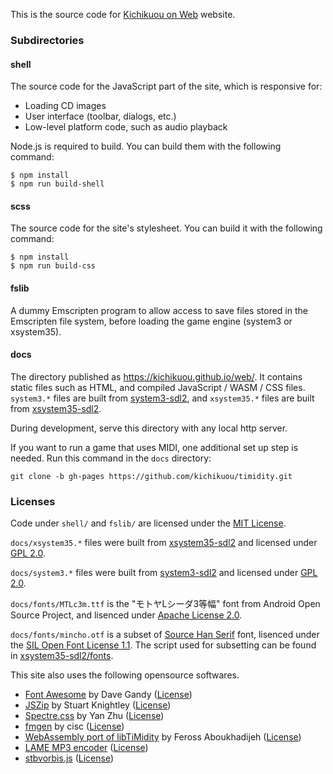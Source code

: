 This is the source code for [Kichikuou on Web](https://kichikuou.github.io/web/) website.

### Subdirectories

#### shell
The source code for the JavaScript part of the site, which is responsive for:

* Loading CD images
* User interface (toolbar, dialogs, etc.)
* Low-level platform code, such as audio playback

Node.js is required to build. You can build them with the following command:

    $ npm install
    $ npm run build-shell

#### scss
The source code for the site's stylesheet. You can build it with the following command:

    $ npm install
    $ npm run build-css

#### fslib
A dummy Emscripten program to allow access to save files stored in the Emscripten file system, before loading the game engine (system3 or xsystem35).

#### docs
The directory published as https://kichikuou.github.io/web/. It contains static files such as HTML, and compiled JavaScript / WASM / CSS files.
`system3.*` files are built from [system3-sdl2](https://github.com/kichikuou/system3-sdl2), and `xsystem35.*` files are built from [xsystem35-sdl2](https://github.com/kichikuou/xsystem35-sdl2).

During development, serve this directory with any local http server.

If you want to run a game that uses MIDI, one additional set up step is needed. Run this command in the `docs` directory:
```
git clone -b gh-pages https://github.com/kichikuou/timidity.git
```

### Licenses
Code under `shell/` and `fslib/` are licensed under the [MIT License](shell/LICENSE).

`docs/xsystem35.*` files were built from [xsystem35-sdl2](https://github.com/kichikuou/xsystem35-sdl2) and licensed under [GPL 2.0](https://github.com/kichikuou/xsystem35-sdl2/blob/master/COPYING).

`docs/system3.*` files were built from [system3-sdl2](https://github.com/kichikuou/system3-sdl2) and licensed under [GPL 2.0](https://github.com/kichikuou/system3-sdl2/blob/master/COPYING.txt).

`docs/fonts/MTLc3m.ttf` is the "モトヤLシーダ3等幅" font from Android Open Source Project, and lisenced under [Apache License 2.0](docs/fonts/MTLc3m.ttf.license).

`docs/fonts/mincho.otf` is a subset of [Source Han Serif](https://github.com/adobe-fonts/source-han-serif/) font, lisenced under the [SIL Open Font License 1.1](docs/fonts/mincho.otf.license). The script used for subsetting can be found in [xsystem35-sdl2/fonts](https://github.com/kichikuou/xsystem35-sdl2/blob/master/fonts/CMakeLists.txt).

This site also uses the following opensource softwares.
- [Font Awesome](https://fontawesome.com/v4.7.0/) by Dave Gandy ([License](https://fontawesome.com/v4.7.0/license/))
- [JSZip](https://stuk.github.io/jszip/) by Stuart Knightley ([License](https://github.com/Stuk/jszip/blob/v3.1.3/LICENSE.markdown))
- [Spectre.css](https://picturepan2.github.io/spectre/) by Yan Zhu ([License](https://github.com/picturepan2/spectre/blob/v0.5.8/LICENSE))
- [fmgen](http://retropc.net/cisc/m88/download.html) by cisc ([License](https://github.com/kichikuou/fmgen/blob/master/readme.txt))
- [WebAssembly port of libTiMidity](https://github.com/feross/timidity) by Feross Aboukhadijeh ([License](https://github.com/kichikuou/timidity/blob/kichikuou/LICENSE))
- [LAME MP3 encoder](https://lame.sourceforge.io/) ([License](https://github.com/kichikuou/lame-wasm/blob/master/lame/COPYING))
- [stbvorbis.js](https://github.com/hajimehoshi/stbvorbis.js) ([License](https://github.com/hajimehoshi/stbvorbis.js/blob/v0.2.2/LICENSE))